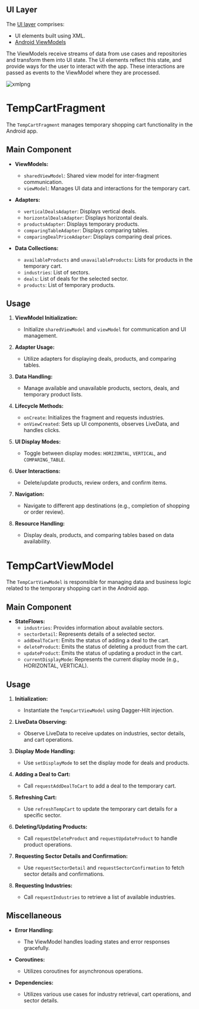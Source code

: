 
## UI Layer
The [UI layer](https://developer.android.com/topic/architecture/ui-layer) comprises:


*   UI elements built using XML.
*   [Android ViewModels](https://developer.android.com/topic/libraries/architecture/viewmodel)

The ViewModels receive streams of data from use cases and repositories and transform them into UI state. The UI elements reflect this state, and provide ways for the user to interact with the app. These interactions are passed as events to the ViewModel where they are processed.

![xmlpng](https://github.com/osamasayed585/Lnj-B2B/assets/68209547/762c8804-a82f-45e8-ae36-b7a3a5ad1f18)



# TempCartFragment

The `TempCartFragment` manages temporary shopping cart functionality in the Android app.

## Main Component

- **ViewModels:**
  - `sharedViewModel`: Shared view model for inter-fragment communication.
  - `viewModel`: Manages UI data and interactions for the temporary cart.

- **Adapters:**
  - `verticalDealsAdapter`: Displays vertical deals.
  - `horizontalDealsAdapter`: Displays horizontal deals.
  - `productsAdapter`: Displays temporary products.
  - `comparingTableAdapter`: Displays comparing tables.
  - `comparingDealPriceAdapter`: Displays comparing deal prices.

- **Data Collections:**
  - `availableProducts` and `unavailableProducts`: Lists for products in the temporary cart.
  - `industries`: List of sectors.
  - `deals`: List of deals for the selected sector.
  - `products`: List of temporary products.

## Usage

1. **ViewModel Initialization:**
   - Initialize `sharedViewModel` and `viewModel` for communication and UI management.

2. **Adapter Usage:**
   - Utilize adapters for displaying deals, products, and comparing tables.

3. **Data Handling:**
   - Manage available and unavailable products, sectors, deals, and temporary product lists.

4. **Lifecycle Methods:**
   - `onCreate`: Initializes the fragment and requests industries.
   - `onViewCreated`: Sets up UI components, observes LiveData, and handles clicks.

5. **UI Display Modes:**
   - Toggle between display modes: `HORIZONTAL`, `VERTICAL`, and `COMPARING_TABLE`.

6. **User Interactions:**
   - Delete/update products, review orders, and confirm items.

7. **Navigation:**
   - Navigate to different app destinations (e.g., completion of shopping or order review).

8. **Resource Handling:**
   - Display deals, products, and comparing tables based on data availability.


# TempCartViewModel

The `TempCartViewModel` is responsible for managing data and business logic related to the temporary shopping cart in the Android app.

## Main Component

- **StateFlows:**
  - `industries`: Provides information about available sectors.
  - `sectorDetail`: Represents details of a selected sector.
  - `addDealToCart`: Emits the status of adding a deal to the cart.
  - `deleteProduct`: Emits the status of deleting a product from the cart.
  - `updateProduct`: Emits the status of updating a product in the cart.
  - `currentDisplayMode`: Represents the current display mode (e.g., HORIZONTAL, VERTICAL).

## Usage

1. **Initialization:**
   - Instantiate the `TempCartViewModel` using Dagger-Hilt injection.

2. **LiveData Observing:**
   - Observe LiveData to receive updates on industries, sector details, and cart operations.

3. **Display Mode Handling:**
   - Use `setDisplayMode` to set the display mode for deals and products.

4. **Adding a Deal to Cart:**
   - Call `requestAddDealToCart` to add a deal to the temporary cart.

5. **Refreshing Cart:**
   - Use `refreshTempCart` to update the temporary cart details for a specific sector.

6. **Deleting/Updating Products:**
   - Call `requestDeleteProduct` and `requestUpdateProduct` to handle product operations.

7. **Requesting Sector Details and Confirmation:**
   - Use `requestSectorDetail` and `requestSectorConfirmation` to fetch sector details and confirmations.

8. **Requesting Industries:**
   - Call `requestIndustries` to retrieve a list of available industries.

## Miscellaneous

- **Error Handling:**
  - The ViewModel handles loading states and error responses gracefully.

- **Coroutines:**
  - Utilizes coroutines for asynchronous operations.

- **Dependencies:**
  - Utilizes various use cases for industry retrieval, cart operations, and sector details.

